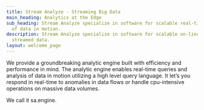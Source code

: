 ```yaml
---
title: Stream Analyze - Streaming Big Data
main_heading: Analytics at the Edge
sub_heading: Stream Analyze specialize in software for scalable real-time analyses
  of data in motion.
description: Stream Analyze specialize in software for scalable on-line analyses of
  streamed data.
layout: welcome_page
---
```


We provide a groundbreaking analytic engine built with efficiency and performance in mind. The analytic engine enables real-time queries and analysis of data in motion utilizing a high level query language. It let’s you respond in real-time to anomalies in data flows or handle cpu-intensive operations on massive data volumes.

We call it sa.engine.